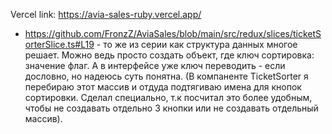 Vercel link: https://avia-sales-ruby.vercel.app/

- https://github.com/FronzZ/AviaSales/blob/main/src/redux/slices/ticketSorterSlice.ts#L19 - то же из серии как структура данных многое решает. Можно ведь просто создать объект, где ключ сортировка: значение флаг. А в интерфейсе уже ключ переводить - если дословно, но надеюсь суть понятна. (В компаненте TicketSorter я перебираю этот массив и отдуда подтягиваю имена для кнопок сортировки. Сделал специально, т.к посчитал это более удобным, чтобы не создавать отдельно 3 кнопки или не создавать отдельный массив).
